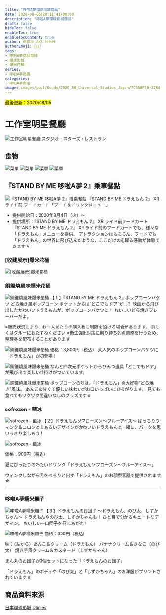 ```yaml
---
title: "哆啦A夢環球影城商品"
date: 2020-08-05T20:11:41+08:00
description: "哆啦A夢環球影城商品"
draft: false
hideToc: false
enableToc: true
enableTocContent: true
author: 伊琉沙 AKA 哇咔咔
authorEmoji: 👩🏿‍🚀
tags: 
- 哆啦A夢商品目錄
- 環球影城
- 爆米花桶
series:
- 哆啦A夢商品
categories:
- 哆啦A夢商店
image: images/post/Goods/2020_08_Universal_Studios_Japan/7C5A8F58-3284-4359-A1D1-15BA8B3DA4DC.jpeg
---
```

<mark>最後更新：2020/08/05</mark>

# 工作室明星餐廳
![工作室明星餐廳](/images/post/Goods/2020_08_Universal_Studios_Japan/7C5A8F58-3284-4359-A1D1-15BA8B3DA4DC.jpeg)
スタジオ・スターズ・レストラン
## 食物
![菜單](/images/post/Goods/2020_08_Universal_Studios_Japan/sub12-28.jpg)
![菜單](/images/post/Goods/2020_08_Universal_Studios_Japan/sub4-115.jpg)
![菜單](/images/post/Goods/2020_08_Universal_Studios_Japan/sub5-104.jpg)
![菜單](/images/post/Goods/2020_08_Universal_Studios_Japan/sub6-94.jpg)

## 『STAND BY ME 哆啦A夢 2』乘車餐點
![『STAND BY ME 哆啦A夢 2』搭乘餐點](/images/post/Goods/2020_08_Universal_Studios_Japan/sub13-26.jpg)
『STAND BY ME ドラえもん 2』 XR ライド前 フードカート「フード＆ドリンクメニュー」
- 提供開始日：2020年8月4日（火）～
- 提供場所：『STAND BY ME ドラえもん 2』 XR ライド前フードカート
『STAND BY ME ドラえもん 2』 XR ライド前のフードカートでも、様々な「ドラえもん」メニューを提供。
アトラクションはもちろん、フードでも「ドラえもん」の世界に飛び込んだような、ここだけの心躍る感動が体験できます☆

### [收藏展示]爆米花桶
![[收藏展示]爆米花桶](/images/post/Goods/2020_08_Universal_Studios_Japan/117946747_1213046729049960_3445748495590986332_o.jpg)

### 銅鑼燒風味爆米花桶
![銅鑼燒風味爆米花桶](/images/post/Goods/2020_08_Universal_Studios_Japan/sub1-139.jpg)
【１】『STAND BY ME ドラえもん 2』ポップコーンバケツ
どら焼き風ポップコーン
ポケットからは“どこでもドア”が…？ 映画から飛び出したかわいいドラえもんが、ポップコーンバケツに！ おいしいどら焼きフレーバーだよ。

※販売状況により、お一人あたりの購入数に制限を設ける場合があります。 詳しくはクルーにおたずねください
※衛生強化対策に則り待ち列の調整を行うため、整理券を配布することがあります

![銅鑼燒風味爆米花桶](/images/post/Goods/2020_08_Universal_Studios_Japan/DF8F5261-6424-4A45-84A6-00E995C242DA.jpeg)
価格：3,800円（税込）
大人気のポップコーンバケツに「ドラえもん」が初登場！

![銅鑼燒風味爆米花桶](/images/post/Goods/2020_08_Universal_Studios_Japan/ADFF71C4-A614-406D-B570-554AD3D31016.jpeg)
なんと四次元ポケットからひみつ道具「どこでもドア」が飛び出す楽しい仕掛けがついています。

![銅鑼燒風味爆米花桶](/images/post/Goods/2020_08_Universal_Studios_Japan/31A714C5-2812-4FF0-A39B-CB19B21F311F.jpeg)
ポップコーンの味は、「ドラえもん」の大好物“どら焼き”風味。
あんこの甘くて優しい味わいがお口いっぱいにひろがります。
見ても食べてもワクワク間違いなしのグッズです☆

### sofrozen - 藍冰
![sofrozen - 藍冰](/images/post/Goods/2020_08_Universal_Studios_Japan/sub3-137.jpg)
【２】ドラえもんソフローズン～ブルーアイス～
ぱっちりウィンク＆コロンとまぁるいデザインがかわいいドラえもんと一緒に、パークを思いっきり楽しもう！

![sofrozen - 藍冰](/images/post/Goods/2020_08_Universal_Studios_Japan/1FFAC80A-AB55-46C4-BE74-26DE041F8AEF.jpeg)

価格：900円（税込）

夏にぴったりの冷たいドリンク「ドラえもんソフローズン～ブルーアイス～」

ウィンクしながら舌をぺろりと出す「ドラえもん」のお顔型容器で提供されます☆

---

### 哆啦A夢糯米糰子
![哆啦A夢糯米糰子](/images/post/Goods/2020_08_Universal_Studios_Japan/sub2-141.jpg)
【３】ドラえもんのお団子 ～ドラえもん、のび太、しずかちゃん～
ドラえもんやのび太、しずかちゃんも！ ひと目で分かるキュートなデザイン。
おいしい一口団子を召しあがれ！

![哆啦A夢糯米糰子](/images/post/Goods/2020_08_Universal_Studios_Japan/AB86E596-3324-4E1E-BD14-96D5E4AFF86F.jpeg)
価格：650円（税込）

味：（左から）あんこ＆クリーム（ドラえもん）
バナナクリーム＆きなこ（のび太）
焼き芋風クリーム＆カスタード（しずかちゃん）

まん丸のお団子が3個セットになった「ドラえもんのお団子」

「ドラえもん」のボディや「のび太」と「しずかちゃん」のお洋服がプリントされています☆

## 商品資料來源
[日本環球影城](https://www.usj.co.jp/web/ja/jp/events/doraemon/summer2020#goods-foods)
[Dtimes](https://dtimes.jp/post-399327/)
